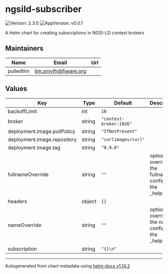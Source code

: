 # ngsild-subscriber

![Version: 2.3.0](https://img.shields.io/badge/Version-2.3.0-informational?style=flat-square) ![AppVersion: v0.0.1](https://img.shields.io/badge/AppVersion-v0.0.1-informational?style=flat-square)

A Helm chart for creating subscriptions in NGSI-LD context brokers

## Maintainers

| Name | Email | Url |
| ---- | ------ | --- |
| pulledtim | <tim.smyth@fiware.org> |  |

## Values

| Key | Type | Default | Description |
|-----|------|---------|-------------|
| backoffLimit | int | `10` |  |
| broker | string | `"context-broker:1026"` |  |
| deployment.image.pullPolicy | string | `"IfNotPresent"` |  |
| deployment.image.repository | string | `"curlimages/curl"` |  |
| deployment.image.tag | string | `"8.9.0"` |  |
| fullnameOverride | string | `""` | option to override the fullname config in the _helpers.tpl |
| headers | object | `{}` |  |
| nameOverride | string | `""` | option to override the name config in the _helpers.tpl |
| subscription | string | `"{}\n"` |  |

----------------------------------------------
Autogenerated from chart metadata using [helm-docs v1.14.2](https://github.com/norwoodj/helm-docs/releases/v1.14.2)
